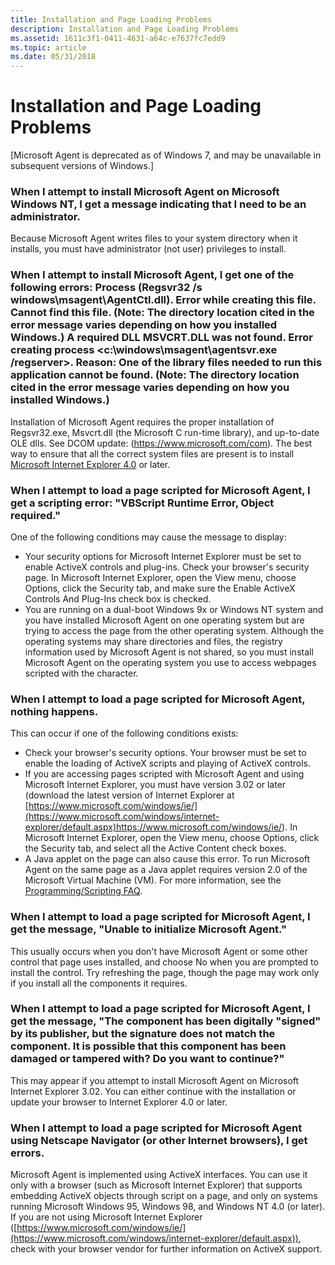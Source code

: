 ```yaml
---
title: Installation and Page Loading Problems
description: Installation and Page Loading Problems
ms.assetid: 1611c3f1-0411-4631-a64c-e7637fc7edd9
ms.topic: article
ms.date: 05/31/2018
---
```


# Installation and Page Loading Problems

\[Microsoft Agent is deprecated as of Windows 7, and may be unavailable in subsequent versions of Windows.\]

### When I attempt to install Microsoft Agent on Microsoft Windows NT, I get a message indicating that I need to be an administrator.

Because Microsoft Agent writes files to your system directory when it installs, you must have administrator (not user) privileges to install.

### When I attempt to install Microsoft Agent, I get one of the following errors: Process (Regsvr32 /s windows\\msagent\\AgentCtl.dll). Error while creating this file. Cannot find this file. (Note: The directory location cited in the error message varies depending on how you installed Windows.) A required DLL MSVCRT.DLL was not found. Error creating process <c:\\windows\\msagent\\agentsvr.exe /regserver>. Reason: One of the library files needed to run this application cannot be found. (Note: The directory location cited in the error message varies depending on how you installed Windows.)

Installation of Microsoft Agent requires the proper installation of Regsvr32.exe, Msvcrt.dll (the Microsoft C run-time library), and up-to-date OLE dlls. See DCOM update: (<https://www.microsoft.com/com>). The best way to ensure that all the correct system files are present is to install [Microsoft Internet Explorer 4.0](https://www.microsoft.com/ie/download) or later.

### When I attempt to load a page scripted for Microsoft Agent, I get a scripting error: "VBScript Runtime Error, Object required."

One of the following conditions may cause the message to display:

-   Your security options for Microsoft Internet Explorer must be set to enable ActiveX controls and plug-ins. Check your browser's security page. In Microsoft Internet Explorer, open the View menu, choose Options, click the Security tab, and make sure the Enable ActiveX Controls And Plug-Ins check box is checked.
-   You are running on a dual-boot Windows 9x or Windows NT system and you have installed Microsoft Agent on one operating system but are trying to access the page from the other operating system. Although the operating systems may share directories and files, the registry information used by Microsoft Agent is not shared, so you must install Microsoft Agent on the operating system you use to access webpages scripted with the character.

### When I attempt to load a page scripted for Microsoft Agent, nothing happens.

This can occur if one of the following conditions exists:

-   Check your browser's security options. Your browser must be set to enable the loading of ActiveX scripts and playing of ActiveX controls.
-   If you are accessing pages scripted with Microsoft Agent and using Microsoft Internet Explorer, you must have version 3.02 or later (download the latest version of Internet Explorer at [https://www.microsoft.com/windows/ie/](https://www.microsoft.com/windows/internet-explorer/default.aspx)<https://www.microsoft.com/windows/ie/>). In Microsoft Internet Explorer, open the View menu, choose Options, click the Security tab, and select all the Active Content check boxes.
-   A Java applet on the page can also cause this error. To run Microsoft Agent on the same page as a Java applet requires version 2.0 of the Microsoft Virtual Machine (VM). For more information, see the [Programming/Scripting FAQ](programming-scripting-faq.md).

### When I attempt to load a page scripted for Microsoft Agent, I get the message, "Unable to initialize Microsoft Agent."

This usually occurs when you don't have Microsoft Agent or some other control that page uses installed, and choose No when you are prompted to install the control. Try refreshing the page, though the page may work only if you install all the components it requires.

### When I attempt to load a page scripted for Microsoft Agent, I get the message, "The component has been digitally "signed" by its publisher, but the signature does not match the component. It is possible that this component has been damaged or tampered with? Do you want to continue?"

This may appear if you attempt to install Microsoft Agent on Microsoft Internet Explorer 3.02. You can either continue with the installation or update your browser to Internet Explorer 4.0 or later.

### When I attempt to load a page scripted for Microsoft Agent using Netscape Navigator (or other Internet browsers), I get errors.

Microsoft Agent is implemented using ActiveX interfaces. You can use it only with a browser (such as Microsoft Internet Explorer) that supports embedding ActiveX objects through script on a page, and only on systems running Microsoft Windows 95, Windows 98, and Windows NT 4.0 (or later). If you are not using Microsoft Internet Explorer ([https://www.microsoft.com/windows/ie/](https://www.microsoft.com/windows/internet-explorer/default.aspx)), check with your browser vendor for further information on ActiveX support.

 

 




